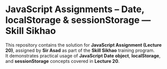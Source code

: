 # JavaScript Assignments – Date, localStorage & sessionStorage — Skill Sikhao

This repository contains the solution for **JavaScript Assignment (Lecture 20)**, assigned by **Sir Asad** as part of the **Skill Sikhao** training program.  
It demonstrates practical usage of **JavaScript Date object**, **localStorage**, and **sessionStorage** concepts covered in **Lecture 20**.
